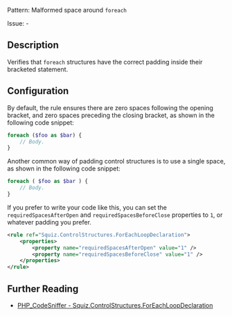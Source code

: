 Pattern: Malformed space around `foreach`

Issue: -

## Description

Verifies that `foreach` structures have the correct padding inside their bracketed statement.

## Configuration

By default, the rule ensures there are zero spaces following the opening bracket, and zero spaces preceding the closing bracket, as shown in the following code snippet:

```php
foreach ($foo as $bar) {
    // Body.
}
```

Another common way of padding control structures is to use a single space, as shown in the following code snippet:

```php
foreach ( $foo as $bar ) {
    // Body.
}
```

If you prefer to write your code like this, you can set the `requiredSpacesAfterOpen` and `requiredSpacesBeforeClose` properties to `1`, or whatever padding you prefer.

```xml
<rule ref="Squiz.ControlStructures.ForEachLoopDeclaration">
    <properties>
        <property name="requiredSpacesAfterOpen" value="1" />
        <property name="requiredSpacesBeforeClose" value="1" />
    </properties>
</rule>
```

## Further Reading

* [PHP_CodeSniffer - Squiz.ControlStructures.ForEachLoopDeclaration](https://github.com/squizlabs/PHP_CodeSniffer/blob/master/src/Standards/Squiz/Sniffs/ControlStructures/ForEachLoopDeclarationSniff.php)